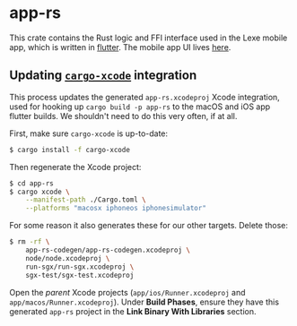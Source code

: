 # app-rs

This crate contains the Rust logic and FFI interface used in the Lexe mobile
app, which is written in [flutter](https://flutter.dev). The mobile app UI lives
[here](../app/README.md).

## Updating [`cargo-xcode`](https://gitlab.com/kornelski/cargo-xcode) integration

This process updates the generated `app-rs.xcodeproj` Xcode integration, used
for hooking up `cargo build -p app-rs` to the macOS and iOS app flutter builds.
We shouldn't need to do this very often, if at all.

First, make sure `cargo-xcode` is up-to-date:

```bash
$ cargo install -f cargo-xcode
```

Then regenerate the Xcode project:

```bash
$ cd app-rs
$ cargo xcode \
    --manifest-path ./Cargo.toml \
    --platforms "macosx iphoneos iphonesimulator"
```

For some reason it also generates these for our other targets. Delete those:

```bash
$ rm -rf \
    app-rs-codegen/app-rs-codegen.xcodeproj \
    node/node.xcodeproj \
    run-sgx/run-sgx.xcodeproj \
    sgx-test/sgx-test.xcodeproj
```

Open the _parent_ Xcode projects (`app/ios/Runner.xcodeproj` and
`app/macos/Runner.xcodeproj`). Under **Build Phases**, ensure they have this
generated `app-rs` project in the **Link Binary With Libraries** section.
